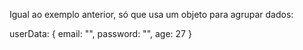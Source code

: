 Igual ao exemplo anterior, só que usa um objeto para agrupar dados:

userData: {
  email: "",
  password: "",
  age: 27
}
